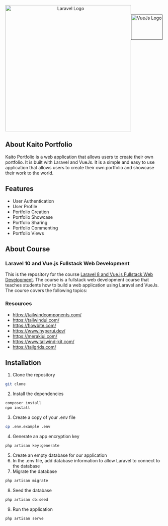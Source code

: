 <p align="center" style="display: flex">
<a href="https://laravel.com" target="_blank"><img src="https://raw.githubusercontent.com/laravel/art/master/logo-lockup/5%20SVG/2%20CMYK/1%20Full%20Color/laravel-logolockup-cmyk-red.svg" width="400" alt="Laravel Logo"></a><a style="margin-top: 30px" href=""><img src="https://cli.vuejs.org/favicon.png" width="100" height="80" alt="VueJs Logo"></a>
</p>

## About Kaito Portfolio

Kaito Portfolio is a web application that allows users to create their own portfolio. It is built with Laravel and VueJs. It is a simple and easy to use application that allows users to create their own portfolio and showcase their work to the world.

## Features

- User Authentication
- User Profile
- Portfolio Creation
- Portfolio Showcase
- Portfolio Sharing
- Portfolio Commenting
- Portfolio Views

## About Course
### Laravel 10 and Vue.js Fullstack Web Development
This is the repository for the course [Laravel 8 and Vue.js Fullstack Web Development](https://www.udemy.com/course/laravel-8-and-vuejs-fullstack-web-development/). The course is a fullstack web development course that teaches students how to build a web application using Laravel and VueJs. The course covers the following topics:
### Resources
- https://tailwindcomponents.com/
- https://tailwindui.com/
- https://flowbite.com/
- https://www.hyperui.dev/
- https://merakiui.com/
- https://www.tailwind-kit.com/
- https://tailgrids.com/

## Installation

1. Clone the repository
```bash
git clone
```

2. Install the dependencies
```bash
composer install
npm install
```

3. Create a copy of your .env file
```bash
cp .env.example .env
```

4. Generate an app encryption key
```bash
php artisan key:generate
```

5. Create an empty database for our application
6. In the .env file, add database information to allow Laravel to connect to the database
7. Migrate the database
```bash
php artisan migrate
```

8. Seed the database
```bash
php artisan db:seed
```

9. Run the application
```bash
php artisan serve
```

